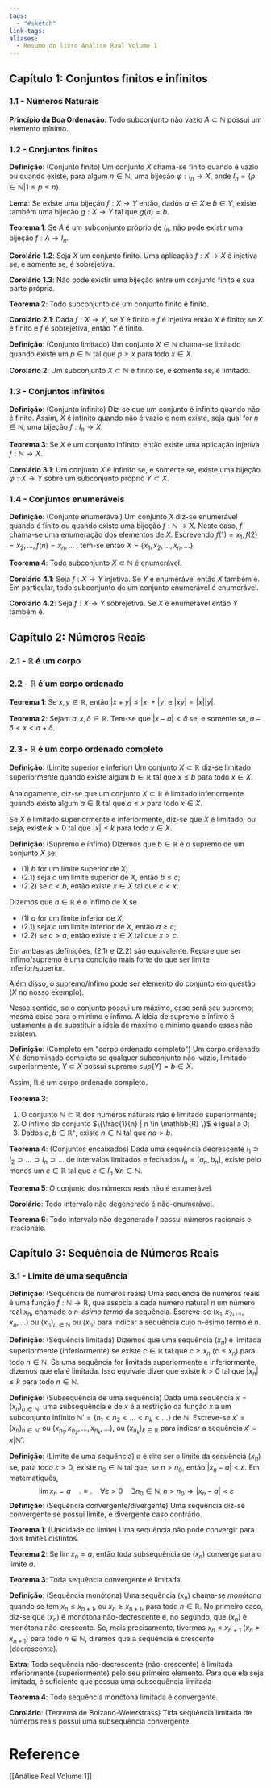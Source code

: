 ```yaml
---
tags:
  - "#sketch"
link-tags: 
aliases:
  - Resumo do livro Análise Real Volume 1
---
```

## Capítulo 1: Conjuntos finitos e infinitos
### 1.1 - Números Naturais
**Princípio da Boa Ordenação**: Todo subconjunto não vazio $A \subset \mathbb{N}$ possui um elemento mínimo.

### 1.2 - Conjuntos finitos
**Definição**: (Conjunto finito) Um conjunto $X$ chama-se finito quando é vazio ou quando existe, para algum $n \in \mathbb{N}$, uma bijeção $\varphi : I_n \rightarrow X$, onde $I_n = \{p \in \mathbb{N} | 1 \leq p \leq n\}$.

**Lema**: Se existe uma bijeção $f: X \rightarrow Y$ então, dados $a \in X$ e $b \in Y$, existe também uma bijeção $g: X \rightarrow Y$ tal que $g(a) = b$.

**Teorema 1**: Se $A$ é um subconjunto próprio de $I_n$, não pode existir uma bijeção $f: A \rightarrow I_n$.

**Corolário 1.2**: Seja $X$ um conjunto finito. Uma aplicação $f: X \rightarrow X$ é injetiva se, e somente se, é sobrejetiva.

**Corolário 1.3**: Não pode existir uma bijeção entre um conjunto finito e sua parte própria.

**Teorema 2**: Todo subconjunto de um conjunto finito é finito.

**Corolário 2.1**: Dada $f: X \rightarrow Y$, se $Y$ é finito e $f$ é injetiva então $X$ é finito; se $X$ é finito e $f$ é sobrejetiva, então $Y$ é finito.

**Definição**: (Conjunto limitado) Um conjunto $X \in \mathbb{N}$ chama-se limitado quando existe um $p \in \mathbb{N}$ tal que $p \geq x$ para todo $x \in X$.

**Corolário 2**: Um subconjunto $X \subset \mathbb{N}$ é finito se, e somente se, é limitado.

### 1.3 - Conjuntos infinitos
**Definição**: (Conjunto infinito) Diz-se que um conjunto é infinito quando não é finito. Assim, $X$ é infinito quando não é vazio e nem existe, seja qual for $n \in \mathbb{N}$, uma bijeção $f: I_n \rightarrow X$.

**Teorema 3**: Se $X$ é um conjunto infinito, então existe uma aplicação injetiva $f: \mathbb{N} \rightarrow X$.

**Corolário 3.1**: Um conjunto $X$ é infinito se, e somente se, existe uma bijeção $\varphi: X \rightarrow Y$ sobre um subconjunto próprio $Y \subset X$.

### 1.4 - Conjuntos enumeráveis
**Definição**: (Conjunto enumerável) Um conjunto $X$ diz-se enumerável quando é finito ou quando existe uma bijeção $f: \mathbb{N} \rightarrow X$. Neste caso, $f$ chama-se uma enumeração dos elementos de $X$. Escrevendo $f(1) = x_1, f(2) = x_2, \dots, f(n) = x_n, \dots$ , tem-se então $X =\{x_1, x_2, \dots, x_n, \dots \}$

**Teorema 4**: Todo subconjunto $X \subset \mathbb{N}$ é enumerável.

**Corolário 4.1**: Seja $f: X \rightarrow Y$ injetiva. Se $Y$ é enumerável então $X$ também é. Em particular, todo subconjunto de um conjunto enumerável é enumerável.

**Corolário 4.2**: Seja $f: X \rightarrow Y$ sobrejetiva. Se $X$ é enumerável então $Y$ também é.


## Capítulo 2: Números Reais
### 2.1 - $\mathbb{R}$ é um corpo

### 2.2 - $\mathbb{R}$ é um corpo ordenado
**Teorema 1**: Se $x, y \in \mathbb{R}$, então $|x + y| \leq |x| + |y|$ e $|xy| = |x||y|$.

**Teorema 2**: Sejam $a, x, \delta \in \mathbb{R}$. Tem-se que $|x - a| < \delta$ se, e somente se, $a - \delta < x < a + \delta$.

### 2.3 - $\mathbb{R}$ é um corpo ordenado completo
**Definição**: (Limite superior e inferior) 
Um conjunto $X \subset \mathbb{R}$ diz-se limitado superiormente quando existe algum $b \in \mathbb{R}$ tal que $x \leq b$ para todo $x \in X$.

Analogamente, diz-se que um conjunto $X \subset \mathbb{R}$ é limitado inferiormente quando existe algum $a \in \mathbb{R}$ tal que $a \leq x$ para todo $x \in X$.

Se $X$ é limitado superiormente e inferiormente, diz-se que $X$ é limitado; ou seja, existe $k>0$ tal que $|x| \leq k$ para todo $x \in X$.

**Definição**: (Supremo e ínfimo)
Dizemos que $b \in \mathbb{R}$ é o supremo de um conjunto $X$ se:
*  (1) $b$ for um limite superior de $X$;
*  (2.1) seja $c$ um limite superior de $X$, então $b \leq c$;  
* (2.2) se $c < b$, então existe $x \in X$ tal que $c < x$.

Dizemos que $a \in \mathbb{R}$ é o ínfimo de $X$ se
* (1) $a$ for um limite inferior de $X$;
* (2.1) seja $c$ um limite inferior de $X$, então $a \geq c$;
* (2.2) se $c > a$, então existe $x \in X$ tal que $x > c$.

Em ambas as definições, (2.1) e (2.2) são equivalente.
Repare que ser ínfimo/supremo é uma condição mais forte do que ser limite inferior/superior. 

Além disso, o supremo/ínfimo pode ser elemento do conjunto em questão ($X$ no nosso exemplo).

Nesse sentido, se o conjunto possui um máximo, esse será seu supremo; mesma coisa para o mínimo e ínfimo. A ideia de supremo e ínfimo é justamente a de substituir a ideia de máximo e mínimo quando esses não existem.

**Definição**: (Completo em "corpo ordenado completo") Um corpo ordenado $X$ é denominado completo se qualquer subconjunto não-vazio, limitado superiormente, $Y \subset X$ possui supremo $sup(Y) = b \in X$.

Assim, $\mathbb{R}$ é um corpo ordenado completo.

**Teorema 3**:
1) O conjunto $\mathbb{N} \subset \mathbb{R}$ dos números naturais não é limitado superiormente;
2) O ínfimo do conjunto $\{\frac{1}{n} | n \in \mathbb{R} \}$ é igual a 0;
3) Dados $a, b \in \mathbb{R}⁺$, existe $n \in \mathbb{N}$ tal que $na > b$.

**Teorema 4**: (Conjuntos encaixados) Dada uma sequência decrescente $I_1 \supset I_2 \supset \dots \supset I_n \supset \dots$ de intervalos limitados e fechados $I_n = [a_n, b_n]$, existe pelo menos um $c \in \mathbb{R}$  tal que $c \in I_n$  $\forall n \in \mathbb{N}$.

**Teorema 5**: O conjunto dos números reais não é enumerável.

**Corolário**: Todo intervalo não degenerado é não-enumerável.

**Teorema 6**: Todo intervalo não degenerado $I$ possui números racionais e irracionais.


## Capítulo 3: Sequência de Números Reais
### 3.1 - Limite de uma sequência
**Definição**: (Sequência de números reais) Uma sequência de números reais é uma função $f: \mathbb{N} \rightarrow \mathbb{R}$, que associa a cada número natural $n$ um número real $x_n$, chamado o *n-ésimo termo* da sequência. Escreve-se $(x_1, x_2, \dots, x_n, \dots )$ ou $(x_n)_{n \in \mathbb{N}}$ ou $(x_n)$ para indicar a sequência cujo n-ésimo termo é $n$.

**Definição**: (Sequência limitada) Dizemos que uma sequência $(x_n)$ é limitada superiormente (inferiormente) se existe $c \in \mathbb{R}$  tal que $c \geq x_n$ ($c \leq x_n$) para todo $n \in \mathbb{N}$. Se uma sequência for limitada superiormente e inferiormente, dizemos que ela é limitada. Isso equivale dizer que existe $k > 0$ tal que $|x_n| \leq k$ para todo $n \in \mathbb{N}$.

**Definição**: (Subsequência de uma sequência) Dada uma sequência $x = (x_n)_{n \in \mathbb{N}}$, uma subsequência é de $x$ é a restrição da função $x$ a um subconjunto infinito $\mathbb{N'} = \{n_1 < n_2 < \dots < n_k < \dots \}$ de $\mathbb{N}$. Escreve-se $x' = (x_n)_{n \in \mathbb{N'}}$ ou $(x_{n_1}, x_{n_2}, \dots, x_{n_k},\dots )$, ou $(x_{n_k})_{k \in \mathbb{R}}$ para indicar a sequência $x' = x | \mathbb{N'}$.

**Definição**: (Limite de uma sequência) $a$ é dito ser o limite da sequência $(x_n)$ se, para todo $\varepsilon > 0$, existe $n_0 \in \mathbb{N}$ tal que, se $n > n_0$, então $|x_n - a| < \varepsilon$. Em matematiquês,
$$\lim x_n = a \quad .\equiv . \quad \forall \varepsilon > 0 \quad \exists n_0 \in \mathbb{N} ;  n > n_0 \Rightarrow |x_n - a| < \varepsilon$$ 
**Definição**: (Sequência convergente/divergente) Uma sequência diz-se convergente se possui limite, e divergente caso contrário.

**Teorema 1**: (Unicidade do limite) Uma sequência não pode convergir para dois limites distintos.

**Teorema 2**: Se $\lim x_n = a$, então toda subsequência de $(x_n)$ converge para o limite $a$.

**Teorema 3**: Toda sequência convergente é limitada.

**Definição**: (Sequência monótona) Uma sequência $(x_n)$ chama-se *monótona* quando se tem $x_n \leq x_{n+1}$, ou $x_n \geq x_{n+1}$, para todo $n \in \mathbb{R}$. No primeiro caso, diz-se que $(x_n)$ é monótona não-decrescente e, no segundo, que $(x_n)$ é monótona não-crescente. Se, mais precisamente, tivermos $x_n < x_{n+1}$ ($x_n > x_{n+1}$) para todo $n \in \mathbb{N}$, diremos que a sequência é crescente (decrescente).

**Extra**: Toda sequência não-decrescente (não-crescente) é limitada inferiormente (superiormente) pelo seu primeiro elemento. Para que ela seja limitada, é suficiente que possua uma subsequência limitada

**Teorema 4**: Toda sequência monótona limitada é convergente.

**Corolário**: (Teorema de Bolzano-Weierstrass) Tida sequência limitada de números reais possui uma subsequência convergente.

# Reference
[[Análise Real Volume 1]]

